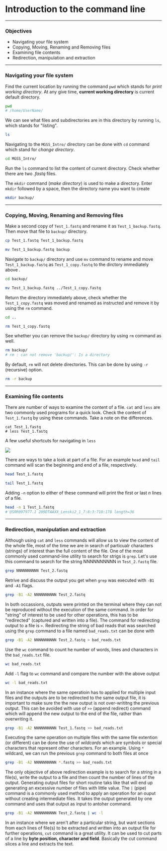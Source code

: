# Introduction to the command line

---

### Objectives

* Navigating your file system
* Copying, Moving, Renaming and Removing files
* Examining file contents
* Redirection, manipulation and extraction

---

### Navigating your file system

Find the current location by running the command `pwd` which stands for *print working directory*. At any give time, **current working directory** is current default directory.

```bash
pwd
# /home/UserName/
```

We can see what files and subdirectories are in this directory by running `ls`, which stands for "listing".

```bash
ls
```

Navigating to the `MGSS_Intro/` directory can be done with `cd` command which stand for *change directory*.

```bash
cd MGSS_Intro/
```

Run the `ls` command to list the content of current directory. Check whether there are two *.fastq* files.

The `mkdir` command (*make directory*) is used to make a directory. Enter `mkdir` followed by a space, then the directory name you want to create

```bash
mkdir backup/
```

---

### Copying, Moving, Renaming and Removing files

Make a second copy of `Test_1.fastq` and rename it as `Test_1_backup.fastq`.  Then move that file to `backup/` directory.

```bash
cp Test_1.fastq Test_1_backup.fastq

mv Test_1_backup.fastq backup
```

Navigate to `backup/` directory and use `mv` command to rename and move `Test_1_backup.fastq` as `Test_1_copy.fastq` to the dirctory immediately above .

```bash
cd backup/

mv Test_1_backup.fastq ../Test_1_copy.fastq
```

Return the directory immediately above, check whether the `Test_1_copy.fastq` was moved and renamed as instructed and remove it by using the `rm` command.

```bash
cd ..

rm Test_1_copy.fastq
```

See whether you can remove the `backup/` directory by using `rm` command as well. 

```bash
rm backup/
# rm : can not remove 'backup/': Is a directory
```

By default, `rm` will not delete directories. This can be done by using `-r` (recursive) option.

```bash
rm -r backup
```

---

### Examining file contents

There are number of ways to examine the content of a file. `cat` and `less` are two commonly used programs for a quick look. Check the content of `Test_1.fastq` by using these commands. Take a note on the differences. 

```
cat Test_1.fastq
# less Test_1.fastq
```

A few useful shortcuts for navigating in `less`

![](https://github.com/GenomicsAotearoa/metagenomics_summer_school/blob/master/materials/figures/ex1_less_shortcuts.jpg) 

There are ways to take a look at part of a file. For an example `head` and `tail` command will scan the beginning and end of a file, respectively. 

```bash
head Test_1.fastq

tail Test_1.fastq
```

Adding `-n` option to either of these command will print the first or last *n* lines of a file.

```bash
head -n 1 Test_1.fastq
# @SRR097977.1 209DTAAXX_Lenski2_1_7:8:3:710:178 length=36
```

---

### Redirection, manipulation and extraction

Although using `cat` and `less` commands will allow us to view the content of the whole file, most of the time we are in search of particualr characters (strings) of interest than the full content of the file. One of the most commonly used command-line utility to search for strigs is `grep`. Let's use this command to search for the string NNNNNNNNNN in `Test_2.fastq` file.

```bash
grep NNNNNNNNNN Test_2.fastq
```

Retrive and discuss the output you get when `grep` was executed with `-B1` and `-A1` flags.

```bash
grep -B1 -A2 NNNNNNNNNN Test_2.fastq
```

In both occassions, outputs were printed on the terminal where they can not be reproduced without the execution of the same command. In order for "string" of interest to be used for other operations, this has to be "redirected" (captured and written into a file). The command for redirecting output to a file is `>`. Redirecting the string of bad reads that was searched using the `grep` command to a file named `bad_reads.txt` can be done with

```bash
grep -B1 -A2 NNNNNNNNNN Test_2.fastq > bad_reads.txt
```

Use the `wc` command to count he number of words, lines and characters in the `bad_reads.txt` file.

```bash
wc bad_reads.txt
```

Add `-l` flag to `wc` command and compare the number with the above output

```bash
wc -l bad_reads.txt
```

In an instance where the same operatioin has to applied for multiple input files and the outputs are to be redirected to the same output file, it is important to make sure the the new output is not over-writitng the previous output. This can be avoided with use of `>>` (append redirect) command which will append the new output to the end of the file, rather than overwriting it. 

```bash
grep -B1 -A2 NNNNNNNNNN Test_1.fastq >> bad_reads.txt
```

Executing the same operation on multiple files with the same file extention (or different) can be done the use of *wildcards* which are symbols or special characters that represent other characters. For an example. Using `*` wildcard, we can run the previous `grep` command to both files at once

```bash
grep -B1 -A2 NNNNNNNNNN *.fastq >> bad_reads.txt
```

The only objective of above redirection example is to search for a string in a file(s), write the output to a file and then count the number of lines of the  output. Generating output files for short routine taks like that will end up generating an excessive number of files with little value. The `|` (pipe) command is a commonly used method to apply an operation for an ouput without creating intermediate files. It takes the output generated by one command and uses that output as input to antoher command. 

```bash
grep -B1 -A2 NNNNNNNNNN Test_2.fastq | wc -l
```

In an instance where we aren't after a particular string, but want  sections from each lines of file(s) to be extracted and written into an output file for further operations, `cut` command is a great utility. It can be used to cut parts of a line by **byte position, character and field**. Basically the cut command slices a line and extracts the text.
